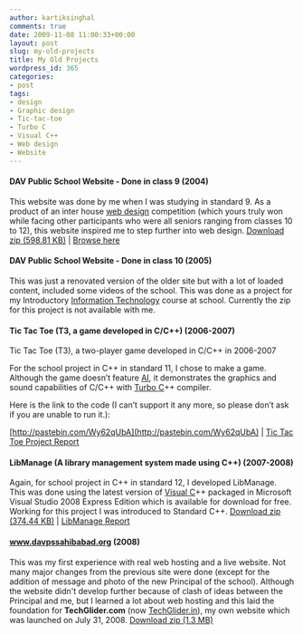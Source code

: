 ```yaml
---
author: kartiksinghal
comments: true
date: 2009-11-08 11:00:33+00:00
layout: post
slug: my-old-projects
title: My Old Projects
wordpress_id: 365
categories:
- post
tags:
- design
- Graphic design
- Tic-tac-toe
- Turbo C
- Visual C++
- Web design
- Website
---
```





#### DAV Public School Website - Done in class 9 (2004)


This website was done by me when I was studying in standard 9. As a product of an inter house [web design](http://en.wikipedia.org/wiki/Web_design) competition (which yours truly won while facing other participants who were all seniors ranging from classes 10 to 12), this website inspired me to step further into web design.
[Download zip (598.81 KB)](http://www.techglider.in/kartik/projects/DAV-website-2004.zip) | [Browse here](http://www.techglider.in/kartik/projects/DAV-website-2004/index.htm)


#### DAV Public School Website - Done in class 10 (2005)


This was just a renovated version of the older site but with a lot of loaded content, included some videos of the school. This was done as a project for my Introductory [Information Technology](http://en.wikipedia.org/wiki/Information_technology) course at school. Currently the zip for this project is not available with me.


#### Tic Tac Toe (T3, a game developed in C/C++) (2006-2007)


Tic Tac Toe (T3), a two-player game developed in C/C++ in 2006-2007

For the school project in C++ in standard 11, I chose to make a game. Although the game doesn’t feature [AI](http://en.wikipedia.org/wiki/Artificial_intelligence), it demonstrates the graphics and sound capabilities of C/C++ with [Turbo C](http://en.wikipedia.org/wiki/Turbo_C)++ compiler.

Here is the link to the code (I can’t support it any more, so please don’t ask if you are unable to run it.):

[http://pastebin.com/Wy62qUbA](http://pastebin.com/Wy62qUbA) | [Tic Tac Toe Project Report](http://k4rtik.files.wordpress.com/2009/11/tictactoe.pdf)


#### LibManage (A library management system made using C++) (2007-2008)


Again, for school project in C++ in standard 12, I developed LibManage. This was done using the latest version of [Visual C](http://en.wikipedia.org/wiki/Visual_C%2B%2B)++ packaged in Microsoft Visual Studio 2008 Express Edition which is available for download for free. Working for this project I was introduced to Standard C++.
[Download zip (374.44 KB)](http://www.techglider.in/kartik/projects/LibManage.zip) | [LibManage Report](http://k4rtik.files.wordpress.com/2011/10/libmanage.pdf)


#### www.davpssahibabad.org (2008)


This was my first experience with real web hosting and a live website. Not many major changes from the previous site were done (except for the addition of message and photo of the new Principal of the school). Although the website didn't develop further because of clash of ideas between the Principal and me, but I learned a lot about web hosting and this laid the foundation for **TechGlider.com** (now [TechGlider.in](http://techglider.in/)), my own website which was launched on July 31, 2008.
[Download zip (1.3 MB)](http://www.techglider.in/kartik/projects/davpssahibabad.org.zip)


